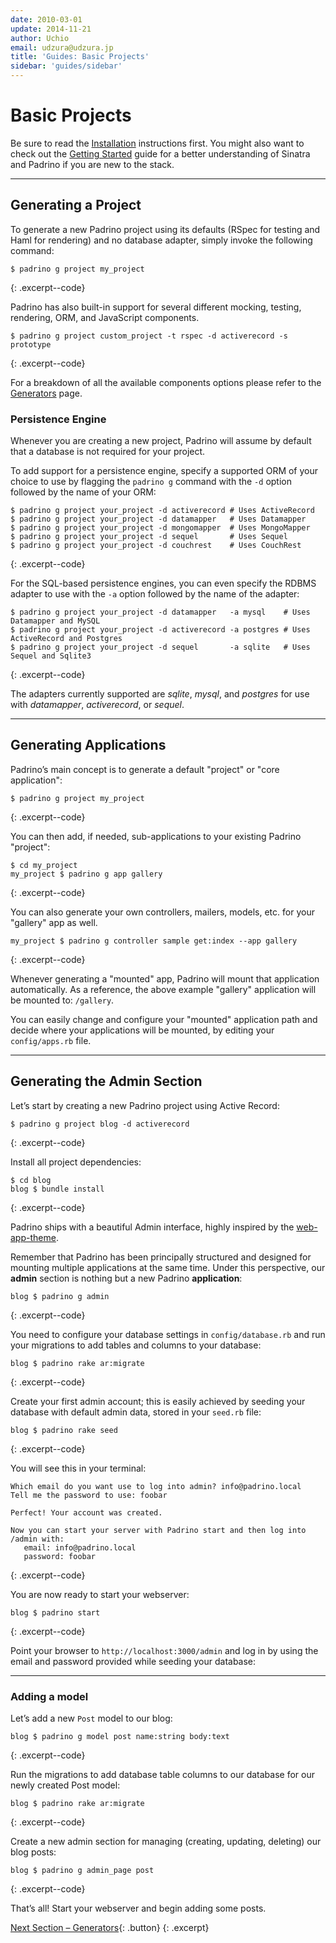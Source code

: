 ```yaml
---
date: 2010-03-01
update: 2014-11-21
author: Uchio
email: udzura@udzura.jp
title: 'Guides: Basic Projects'
sidebar: 'guides/sidebar'
---
```


# Basic Projects

Be sure to read the [Installation](/guides/installation) instructions first. You might also want to check out the [Getting Started](/guides/getting-started) guide for a better understanding of Sinatra and Padrino if you are new to the stack.

---

## Generating a Project

To generate a new Padrino project using its defaults (RSpec for testing and Haml for rendering) and no database adapter, simply invoke the following command:


~~~ shell
$ padrino g project my_project
~~~
{: .excerpt--code}


Padrino has also built-in support for several different mocking, testing, rendering, ORM, and JavaScript components.


~~~ shell
$ padrino g project custom_project -t rspec -d activerecord -s prototype
~~~
{: .excerpt--code}


For a breakdown of all the available components options please refer to the [Generators](/guides/generators) page.


### Persistence Engine


Whenever you are creating a new project, Padrino will assume by default that a database is not required for your project.


To add support for a persistence engine, specify a supported ORM of your choice to use by flagging the `padrino g` command with the `-d` option followed by the name of your ORM:


~~~ shell
$ padrino g project your_project -d activerecord # Uses ActiveRecord
$ padrino g project your_project -d datamapper   # Uses Datamapper
$ padrino g project your_project -d mongomapper  # Uses MongoMapper
$ padrino g project your_project -d sequel       # Uses Sequel
$ padrino g project your_project -d couchrest    # Uses CouchRest
~~~
{: .excerpt--code}


For the SQL-based persistence engines, you can even specify the RDBMS adapter to use with the `-a` option followed by the name of the adapter:


~~~ shell
$ padrino g project your_project -d datamapper   -a mysql    # Uses Datamapper and MySQL
$ padrino g project your_project -d activerecord -a postgres # Uses ActiveRecord and Postgres
$ padrino g project your_project -d sequel       -a sqlite   # Uses Sequel and Sqlite3
~~~
{: .excerpt--code}


The adapters currently supported are *sqlite*, *mysql*, and *postgres* for use with *datamapper*, *activerecord*, or *sequel*.


---


## Generating Applications


Padrino’s main concept is to generate a default "project" or "core application":


~~~ shell
$ padrino g project my_project
~~~
{: .excerpt--code}


You can then add, if needed, sub-applications to your existing Padrino "project":


~~~ shell
$ cd my_project
my_project $ padrino g app gallery
~~~
{: .excerpt--code}


You can also generate your own controllers, mailers, models, etc. for your "gallery" app as well.


~~~ shell
my_project $ padrino g controller sample get:index --app gallery
~~~
{: .excerpt--code}


Whenever generating a "mounted" app, Padrino will mount that application automatically. As a reference, the above example "gallery" application will be mounted to: `/gallery`.


You can easily change and configure your "mounted" application path and decide where your applications will be mounted, by editing your `config/apps.rb` file.


---


## Generating the Admin Section


Let’s start by creating a new Padrino project using Active Record:


~~~ shell
$ padrino g project blog -d activerecord
~~~
{: .excerpt--code}


Install all project dependencies:


~~~ shell
$ cd blog
blog $ bundle install
~~~
{: .excerpt--code}


Padrino ships with a beautiful Admin interface, highly inspired by the [web-app-theme](http://github.com/pilu/web-app-theme).


Remember that Padrino has been principally structured and designed for mounting multiple applications at the same time. Under this perspective, our **admin** section is nothing but a new Padrino **application**:


~~~ shell
blog $ padrino g admin
~~~
{: .excerpt--code}


You need to configure your database settings in `config/database.rb` and run your migrations to add tables and columns to your database:


~~~ shell
blog $ padrino rake ar:migrate
~~~
{: .excerpt--code}


Create your first admin account; this is easily achieved by seeding your database with default admin data, stored in your `seed.rb` file:


~~~ shell
blog $ padrino rake seed
~~~
{: .excerpt--code}


You will see this in your terminal:

    Which email do you want use to log into admin? info@padrino.local
    Tell me the password to use: foobar

    Perfect! Your account was created.

    Now you can start your server with Padrino start and then log into /admin with:
       email: info@padrino.local
       password: foobar
{: .excerpt--code}


You are now ready to start your webserver:


~~~ shell
blog $ padrino start
~~~
{: .excerpt--code}


Point your browser to `http://localhost:3000/admin` and log in by using the email and password provided while seeding your database:


---


### Adding a model


Let’s add a new `Post` model to our blog:


~~~ shell
blog $ padrino g model post name:string body:text
~~~
{: .excerpt--code}


Run the migrations to add database table columns to our database for our newly created Post model:


~~~ shell
blog $ padrino rake ar:migrate
~~~
{: .excerpt--code}


Create a new admin section for managing (creating, updating, deleting) our blog posts:


~~~ shell
blog $ padrino g admin_page post
~~~
{: .excerpt--code}


That’s all! Start your webserver and begin adding some posts.

[Next Section &ndash; Generators](/guides/generators){: .button}
{: .excerpt}
